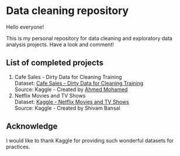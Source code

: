 # Data cleaning repository

Hello everyone!

This is my personal repository for data cleaning and exploratory data analysis projects. Have a look and comment!

## List of completed projects
1) Cafe Sales - Dirty Data for Cleaning Training   
   Dataset: [Cafe Sales - Dirty Data for Cleaning Training](https://www.kaggle.com/datasets/ahmedmohamed2003/cafe-sales-dirty-data-for-cleaning-training)  
   Source: Kaggle - Created by [Ahmed Mohamed](https://www.kaggle.com/ahmedmohamed2003)
2) Netflix Movies and TV Shows  
   Dataset: [Kaggle - Netflix Movies and TV Shows](https://www.kaggle.com/datasets/shivamb/netflix-shows)  
   Source: Kaggle - Created by Shivam Bansal


## Acknowledge

I would like to thank Kaggle for providing such wonderful datasets for practices.
